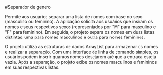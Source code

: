 #Separador de genero

Permite aos usuários separar uma lista de nomes com base no sexo (masculino ou feminino). 
A aplicação solicita aos usuários que insiram os nomes e seus respectivos sexos (representados por "M" para masculino e "F" para feminino). Em seguida, o projeto separa os nomes em duas listas distintas: uma para nomes masculinos e outra para nomes femininos.

O projeto utiliza as estruturas de dados ArrayList para armazenar os nomes e realizar a separação. Com uma interface de linha de comando simples, os usuários podem inserir quantos nomes desejarem até que a entrada esteja vazia. Após a separação, o projeto exibe os nomes masculinos e femininos em suas respectivas listas.
